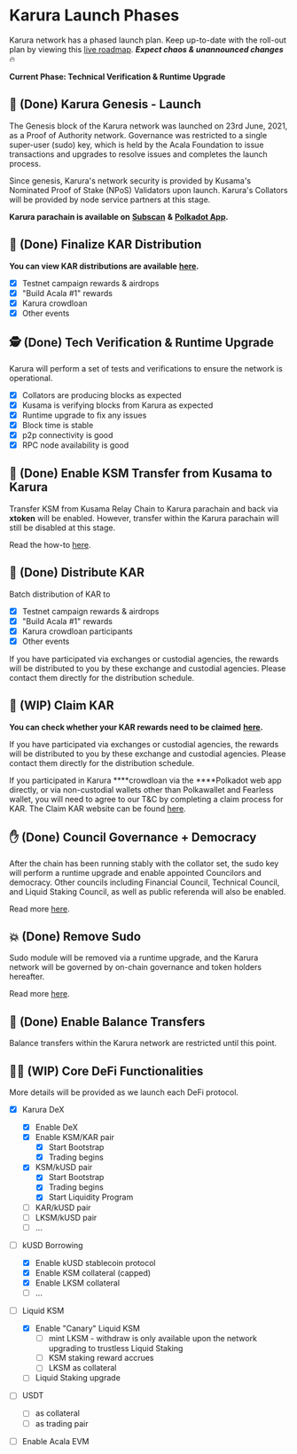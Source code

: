# Karura Launch Phases

Karura network has a phased launch plan. Keep up-to-date with the roll-out plan by viewing this [live roadmap](https://aca.la/karura-roadmap). _**Expect chaos & unannounced changes**_ 🔥

**Current Phase: Technical Verification & Runtime Upgrade**

## 🚀 \(Done\) Karura Genesis - Launch

The Genesis block of the Karura network was launched on 23rd June, 2021, as a Proof of Authority network. Governance was restricted to a single super-user \(sudo\) key, which is held by the Acala Foundation to issue transactions and upgrades to resolve issues and completes the launch process. 

Since genesis, Karura's network security is provided by Kusama's Nominated Proof of Stake \(NPoS\) Validators upon launch. Karura's Collators will be provided by node service partners at this stage.

**Karura parachain is available on** [**Subscan**](https://karura.subscan.io/) **&** [**Polkadot App**](https://polkadot.js.org/apps/?rpc=wss%3A%2F%2Fkarura.api.onfinality.io%2Fpublic-ws#/explorer)**.**

## 🏒 \(Done\) **Finalize KAR Distribution**

**You can view KAR distributions are available** [**here**](https://distribution.acala.network/)**.**

* [x] Testnet campaign rewards & airdrops
* [x] "Build Acala \#1" rewards
* [x] Karura crowdloan
* [x] Other events

## 🕵️ \(Done\) Tech Verification & Runtime Upgrade 

Karura will perform a set of tests and verifications to ensure the network is operational.

* [x] Collators are producing blocks as expected
* [x] Kusama is verifying blocks from Karura as expected
* [x] Runtime upgrade to fix any issues
* [x] Block time is stable
* [x] p2p connectivity is good
* [x] RPC node availability is good

## 🤹 \(Done\) Enable KSM Transfer from Kusama to Karura

Transfer KSM from Kusama Relay Chain to Karura parachain and back via **xtoken** will be enabled. However, transfer within the Karura parachain will still be disabled at this stage.

Read the how-to [here](defi-hub/inter-kusama-transfer.md).

## 🎯 \(Done\) Distribute KAR

Batch distribution of KAR to 

* [x] Testnet campaign rewards & airdrops
* [x] "Build Acala \#1" rewards
* [x] Karura crowdloan participants
* [x] Other events 

If you have participated via exchanges or custodial agencies, the rewards will be distributed to you by these exchange and custodial agencies. Please contact them directly for the distribution schedule. 

## 🎁 \(WIP\) Claim KAR

**You can check whether your KAR rewards need to be claimed** [**here**](crowdloan/claim-kar.md)**.**

If you have participated via exchanges or custodial agencies, the rewards will be distributed to you by these exchange and custodial agencies. Please contact them directly for the distribution schedule. 

If you participated in Karura ****crowdloan via the ****Polkadot web app directly, or via non-custodial wallets other than Polkawallet and Fearless wallet, you will need to agree to our T&C by completing a claim process for KAR. The Claim KAR website can be found [here](https://distribution.acala.network/claim).

## ✋ \(Done\) Council Governance + Democracy

After the chain has been running stably with the collator set, the sudo key will perform a runtime upgrade and enable appointed Councilors and democracy. Other councils including Financial Council, Technical Council, and Liquid Staking Council, as well as public referenda will also be enabled.  

Read more [here](get-started/governance/participate-in-democracy.md).

## 💥 \(Done\) Remove Sudo

Sudo module will be removed via a runtime upgrade, and the Karura network will be governed by on-chain governance and token holders hereafter. 

Read more [here](https://acala.discourse.group/t/1-karura-runtime-upgrade-disable-sudo-enable-token-transfers/163).

## 🚃 \(Done\) Enable Balance Transfers

Balance transfers within the Karura network are restricted until this point. 

## 👩‍🌾 \(WIP\) Core DeFi Functionalities

More details will be provided as we launch each DeFi protocol. 

* [x] Karura DeX
  * [x] Enable DeX
  * [x] Enable KSM/KAR pair
    * [x] Start Bootstrap
    * [x] Trading begins
  * [x] KSM/kUSD pair
    * [x] Start Bootstrap
    * [x] Trading begins
    * [x] Start Liquidity Program
  * [ ] KAR/kUSD pair
  * [ ] LKSM/kUSD pair
  * [ ] ...
* [ ] kUSD Borrowing
  * [x] Enable kUSD stablecoin protocol
  * [x] Enable KSM collateral \(capped\)
  * [x] Enable LKSM collateral
  * [ ] ...
* [ ] Liquid KSM
  * [x] Enable "Canary" Liquid KSM
    * [ ] mint LKSM - withdraw is only available upon the network upgrading to trustless Liquid Staking
    * [ ] KSM staking reward accrues 
    * [ ] LKSM as collateral
  * [ ] Liquid Staking upgrade
* [ ] USDT
  * [ ] as collateral
  * [ ] as trading pair
* [ ] Enable Acala EVM





